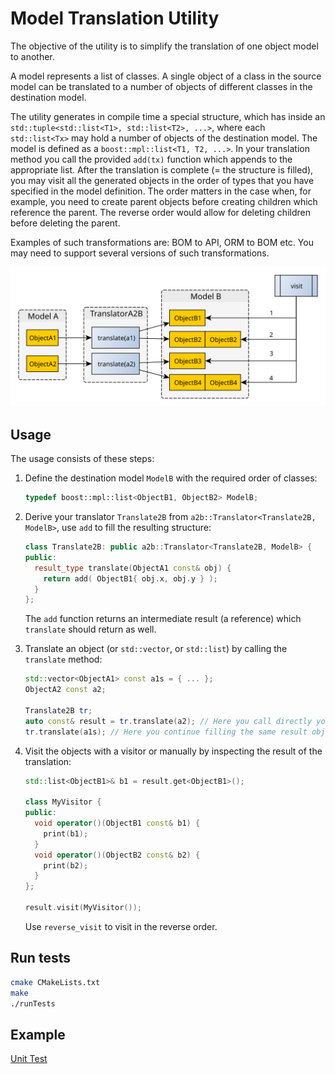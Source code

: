 # Model Translation Utility

The objective of the utility is to simplify the translation of one object model to another.

A model represents a list of classes. A single object of a class in the source model can be translated to a number of objects of different classes in the destination model.

The utility generates in compile time a special structure, which has inside an `std::tuple<std::list<T1>, std::list<T2>, ...>`, where each `std::list<Tx>` may hold a number of objects of the destination model. The model is defined as a `boost::mpl::list<T1, T2, ...>`. In your translation method you call the provided `add(tx)` function which appends to the appropriate list. After the translation is complete (= the structure is filled), you may visit all the generated objects in the order of types that you have specified in the model definition. The order matters in the case when, for example, you need to create parent objects before creating children which reference the parent. The reverse order would allow for deleting children before deleting the parent.

Examples of such transformations are: BOM to API, ORM to BOM etc. You may need to support several versions of such transformations.

![Scheme](docs/scheme.svg)

## Usage

The usage consists of these steps:

1. Define the destination model `ModelB` with the required order of classes:
   ```c++
   typedef boost::mpl::list<ObjectB1, ObjectB2> ModelB;
   ```
1. Derive your translator `Translate2B` from `a2b::Translator<Translate2B, ModelB>`, use `add` to fill the resulting structure:
   ```c++
   class Translate2B: public a2b::Translator<Translate2B, ModelB> {
   public:
     result_type translate(ObjectA1 const& obj) {
       return add( ObjectB1{ obj.x, obj.y } );
     }
   };
   ```
   The `add` function returns an intermediate result (a reference) which `translate` should return as well.

1. Translate an object (or `std::vector`, or `std::list`) by calling the `translate` method:
   ```c++
   std::vector<ObjectA1> const a1s = { ... };
   ObjectA2 const a2;
   
   Translate2B tr;
   auto const& result = tr.translate(a2); // Here you call directly your translate method
   tr.translate(a1s); // Here you continue filling the same result object
   ```

1. Visit the objects with a visitor or manually by inspecting the result of the translation:
   ```c++
   std::list<ObjectB1>& b1 = result.get<ObjectB1>();
   
   class MyVisitor {
   public:
     void operator()(ObjectB1 const& b1) {
       print(b1);
     }
     void operator()(ObjectB2 const& b2) {
       print(b2);
     }
   };
   
   result.visit(MyVisitor());
   ```
   Use `reverse_visit` to visit in the reverse order.

## Run tests
```sh
cmake CMakeLists.txt
make
./runTests

```
## Example
[Unit Test](test/uttranslator.cpp)
